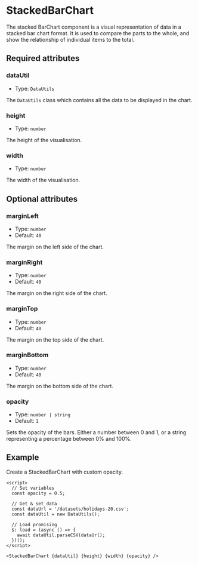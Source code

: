 # StackedBarChart

The stacked BarChart component is a visual representation of data in a stacked bar chart format. It is used to compare the parts to the whole, and show the relationship of individual items to the total.

## Required attributes

### dataUtil

- Type: `DataUtils`

The `DataUtils` class which contains all the data to be displayed in the chart.

### height

- Type: `number`

The height of the visualisation.

### width

- Type: `number`

The width of the visualisation.

## Optional attributes

### marginLeft

- Type: `number`
- Default: `40`

The margin on the left side of the chart.

### marginRight

- Type: `number`
- Default: `40`

The margin on the right side of the chart.

### marginTop

- Type: `number`
- Default: `40`

The margin on the top side of the chart.

### marginBottom

- Type: `number`
- Default: `40`

The margin on the bottom side of the chart.

### opacity

- Type: `number | string`
- Default: `1`

Sets the opacity of the bars. Either a number between 0 and 1, or a string representing a percentage between 0% and 100%.

## Example

Create a StackedBarChart with custom opacity.

```svelte
<script>
  // Set variables
  const opacity = 0.5;

  // Get & set data
  const dataUrl = '/datasets/holidays-20.csv';
  const dataUtil = new DataUtils();

  // Load promising
  $: load = (async () => {
    await dataUtil.parseCSV(dataUrl);
  })();
</script>

<StackedBarChart {dataUtil} {height} {width} {opacity} />
```
